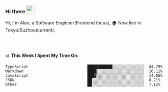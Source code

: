 ### Hi there <img src="https://media.giphy.com/media/hvRJCLFzcasrR4ia7z/giphy.gif" width="25px">

<!-- ![visitors](https://visitor-badge.glitch.me/badge?page_id=dislfyer.dislfyer) -->

Hi, I'm Alan, a Software Engineer(Frontend focus), 🏠 Now live in Tokyo/Suzhou(current).

<br/>
<br/>

📊 **This Week I Spent My Time On:**


<!--START_SECTION:waka-->

```text
TypeScript                          ███████████░░░░░░░░░░░░░░  44.79%
Markdown                            ████░░░░░░░░░░░░░░░░░░░░░  16.11%
JavaScript                          ███▓░░░░░░░░░░░░░░░░░░░░░  14.85%
JSON                                ██░░░░░░░░░░░░░░░░░░░░░░░  8.21%
Other                               ██░░░░░░░░░░░░░░░░░░░░░░░  7.12%
```

<!--END_SECTION:waka-->

<!--
**About Me:**
 -->
